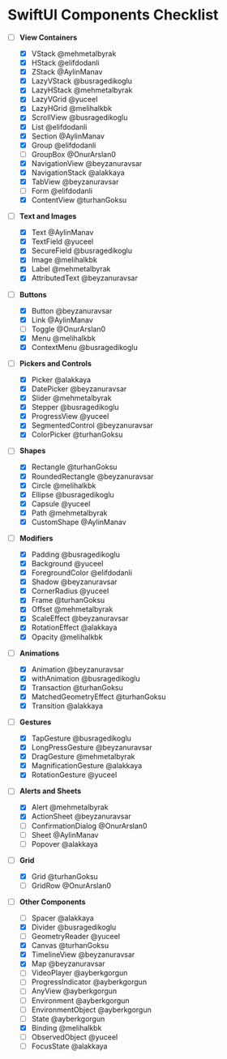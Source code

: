 # SwiftUI Components Checklist

- [ ] **View Containers**

  - [x] VStack @mehmetalbyrak
  - [x] HStack @elifdodanli
  - [x] ZStack @AylinManav
  - [x] LazyVStack @busragedikoglu
  - [x] LazyHStack @mehmetalbyrak
  - [x] LazyVGrid @yuceel
  - [x] LazyHGrid @melihalkbk
  - [x] ScrollView @busragedikoglu
  - [x] List @elifdodanli
  - [x] Section @AylinManav
  - [x] Group @elifdodanli
  - [ ] GroupBox @OnurArslan0
  - [x] NavigationView @beyzanuravsar
  - [x] NavigationStack @alakkaya
  - [x] TabView @beyzanuravsar
  - [ ] Form @elifdodanli
  - [x] ContentView @turhanGoksu

- [ ] **Text and Images**

  - [x] Text @AylinManav
  - [x] TextField @yuceel
  - [x] SecureField @busragedikoglu
  - [x] Image @melihalkbk
  - [x] Label @mehmetalbyrak
  - [x] AttributedText @beyzanuravsar

- [ ] **Buttons**

  - [x] Button @beyzanuravsar
  - [x] Link @AylinManav
  - [ ] Toggle @OnurArslan0
  - [x] Menu @melihalkbk
  - [x] ContextMenu @busragedikoglu

- [ ] **Pickers and Controls**

  - [x] Picker @alakkaya
  - [x] DatePicker @beyzanuravsar
  - [x] Slider @mehmetalbyrak
  - [x] Stepper @busragedikoglu
  - [x] ProgressView @yuceel
  - [x] SegmentedControl @beyzanuravsar
  - [x] ColorPicker @turhanGoksu

- [ ] **Shapes**

  - [x] Rectangle @turhanGoksu
  - [x] RoundedRectangle @beyzanuravsar
  - [x] Circle @melihalkbk
  - [x] Ellipse @busragedikoglu
  - [x] Capsule @yuceel
  - [x] Path @mehmetalbyrak
  - [x] CustomShape @AylinManav

- [ ] **Modifiers**

  - [x] Padding @busragedikoglu
  - [x] Background @yuceel
  - [x] ForegroundColor @elifdodanli
  - [x] Shadow @beyzanuravsar
  - [x] CornerRadius @yuceel
  - [x] Frame @turhanGoksu
  - [x] Offset @mehmetalbyrak
  - [x] ScaleEffect @beyzanuravsar
  - [x] RotationEffect @alakkaya
  - [x] Opacity @melihalkbk

- [ ] **Animations**

  - [x] Animation @beyzanuravsar
  - [x] withAnimation @busragedikoglu
  - [x] Transaction @turhanGoksu
  - [x] MatchedGeometryEffect @turhanGoksu
  - [x] Transition @alakkaya

- [ ] **Gestures**

  - [x] TapGesture @busragedikoglu
  - [x] LongPressGesture @beyzanuravsar
  - [x] DragGesture @mehmetalbyrak
  - [x] MagnificationGesture @alakkaya
  - [x] RotationGesture @yuceel

- [ ] **Alerts and Sheets**

  - [x] Alert @mehmetalbyrak
  - [x] ActionSheet @beyzanuravsar
  - [ ] ConfirmationDialog @OnurArslan0
  - [ ] Sheet @AylinManav
  - [ ] Popover @alakkaya

- [ ] **Grid**

  - [x] Grid @turhanGoksu
  - [ ] GridRow @OnurArslan0

- [ ] **Other Components**
  - [ ] Spacer @alakkaya
  - [x] Divider @busragedikoglu
  - [ ] GeometryReader @yuceel
  - [x] Canvas @turhanGoksu
  - [x] TimelineView @beyzanuravsar
  - [x] Map @beyzanuravsar
  - [ ] VideoPlayer @ayberkgorgun
  - [ ] ProgressIndicator @ayberkgorgun
  - [ ] AnyView @ayberkgorgun
  - [ ] Environment @ayberkgorgun
  - [ ] EnvironmentObject @ayberkgorgun
  - [ ] State @ayberkgorgun
  - [x] Binding @melihalkbk
  - [ ] ObservedObject @yuceel
  - [ ] FocusState @alakkaya
